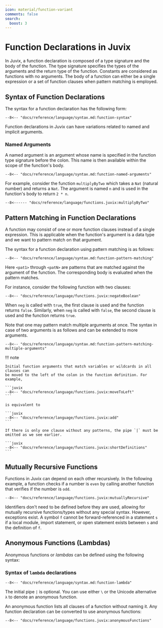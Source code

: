 ```yaml
---
icon: material/function-variant
comments: false
search:
  boost: 3
---
```


# Function Declarations in Juvix

In Juvix, a function declaration is composed of a type signature and the body of
the function. The type signature specifies the types of the arguments and the
return type of the function. Constants are considered as functions with no
arguments. The body of a function can either be a single expression or a set of
function clauses when pattern matching is employed.

## Syntax of Function Declarations

The syntax for a function declaration has the following form:

```juvix
--8<-- "docs/reference/language/syntax.md:function-syntax"
```

Function declarations in Juvix can have variations related to named and implicit
arguments.

### Named Arguments

A named argument is an argument whose name is specified in the function type
signature before the colon. This name is then available within the scope of the
function's body.

```juvix
--8<-- "docs/reference/language/syntax.md:function-named-arguments"
```

For example, consider the function `multiplyByTwo` which takes a `Nat` (natural
number) and returns a `Nat`. The argument is named `n` and is used in the
function's body to return `2 * n`.

```juvix
--8<------ "docs/reference/language/functions.juvix:multiplyByTwo"
```

## Pattern Matching in Function Declarations

A function may consist of one or more function clauses instead of a single
expression. This is applicable when the function's argument is a data type and
we want to pattern match on that argument.

The syntax for a function declaration using pattern matching is as follows:

```text
--8<-- "docs/reference/language/syntax.md:function-pattern-matching"
```

Here `<pat1>` through `<patN>` are patterns that are matched against the
argument of the function. The corresponding body is evaluated when the pattern
matches.

For instance, consider the following function with two clauses:

```juvix
--8<-- "docs/reference/language/functions.juvix:negateBoolean"
```

When `neg` is called with `true`, the first clause is used and the function
returns `false`. Similarly, when `neg` is called with `false`, the second clause
is used and the function returns `true`.

Note that one may pattern match multiple arguments at once. The syntax in case
of two arguments is as follows and can be extended to more arguments.

```text
--8<-- "docs/reference/language/syntax.md:function-pattern-matching-multiple-arguments"
```


!!! note

    Initial function arguments that match variables or wildcards in all clauses can
    be moved to the left of the colon in the function definition. For example,

    ```juvix
    --8<-- "docs/reference/language/functions.juvix:moveToLeft"
    ```

    is equivalent to

    ```juvix
    --8<-- "docs/reference/language/functions.juvix:add"
    ```

    If there is only one clause without any patterns, the pipe `|` must be omitted as we see earlier.

    ```juvix
    --8<-- "docs/reference/language/functions.juvix:shortDefinitions"
    ```

## Mutually Recursive Functions

Functions in Juvix can depend on each other recursively. In the following
example, a function checks if a number is `even` by calling another function
that verifies if the number is `odd`.

```juvix
--8<-- "docs/reference/language/functions.juvix:mutuallyRecursive"
```

Identifiers don't need to be defined before they are used, allowing for mutually
recursive functions/types without any special syntax. However, exceptions exist.
A symbol `f` cannot be forward-referenced in a statement `s` if a local module,
import statement, or open statement exists between `s` and the definition of
`f`.

## Anonymous Functions (Lambdas)

Anonymous functions or _lambdas_ can be defined using the following syntax:

### Syntax of `lambda` declarations

```text
--8<-- "docs/reference/language/syntax.md:function-lambda"
```

The initial pipe `|` is optional. You can use either `\` or the Unicode
alternative `λ` to denote an anonymous function.

An anonymous function lists all clauses of a function without naming it. Any
function declaration can be converted to use anonymous functions:

```juvix
--8<-- "docs/reference/language/functions.juvix:anonymousFunctions"
```
